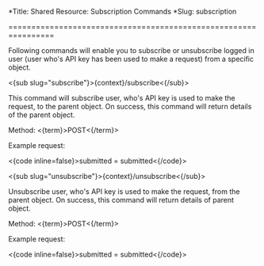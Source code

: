 *Title: Shared Resource: Subscription Commands
*Slug: subscription

================================================================

Following commands will enable you to subscribe or unsubscribe logged in user (user who's API key has been used to make a request) from a specific object.

<{sub slug="subscribe"}>{context}/subscribe<{/sub}>

This command will subscribe user, who's API key is used to make the request, to the parent object. On success, this command will return details of the parent object.

Method: <{term}>POST<{/term}>

Example request:

<{code inline=false}>submitted = submitted<{/code}>

<{sub slug="unsubscribe"}>{context}/unsubscribe<{/sub}>

Unsubscribe user, who's API key is used to make the request, from the parent object. On success, this command will return details of parent object.

Method: <{term}>POST<{/term}>

Example request:

<{code inline=false}>submitted = submitted<{/code}>
